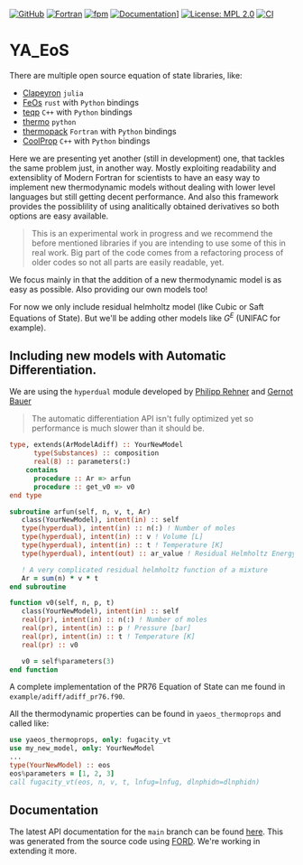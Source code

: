 [![GitHub](https://img.shields.io/badge/GitHub-fedebenelli-blue.svg?style=social&logo=github)](https://github.com/fedebenelli)
[![Fortran](https://img.shields.io/badge/Fortran-734f96?logo=fortran&style=flat)](https://fortran-lang.org)
[![fpm](https://img.shields.io/badge/fpm-Fortran_package_manager-734f96)](https://fpm.fortran-lang.org)
[![Documentation](https://img.shields.io/badge/ford-Documentation%20-blueviolet.svg)](https://fedebenelli.github.io/yaeos/)]
[![License: MPL 2.0](https://img.shields.io/badge/License-MPL_2.0-brightgreen.svg)](https://github.com/fedebenelli/yaeos/blob/main/LICENSE)
[![CI](https://github.com/fedebenelli/yaeos/actions/workflows/CI.yml/badge.svg)](https://github.com/fedebenelli/yaeos/actions/workflows/CI.yml)

# YA_EoS
There are multiple open source equation of state libraries, like:

- [Clapeyron](https://github.com/ClapeyronThermo/Clapeyron.jl) `julia`
- [FeOs](https://github.com/feos-org/feos) `rust` with `Python` bindings
- [teqp](https://github.com/usnistgov/teqp) `C++` with `Python` bindings
- [thermo](https://github.com/CalebBell/thermo) `python`
- [thermopack](https://github.com/thermotools/thermopack) `Fortran` with `Python` bindings
- [CoolProp](https://github.com/CoolProp/CoolProp) `C++` with `Python` bindings

Here we are presenting yet another (still in development) one, that tackles the
same problem just, in another way. Mostly exploiting readability and
extensiblity of Modern Fortran for scientists to have an easy way to implement
new thermodynamic models without dealing with lower level languages but still
getting decent performance. 
And also this framework provides the possiblility of using analitically obtained
derivatives so both options are easy available.

> This is an experimental work in progress and we recommend the before
> mentioned libraries if you are intending to use some of this in real work.
> Big part of the code comes from a refactoring process of older codes so
> not all parts are easily readable, yet.

We focus mainly in that the addition of a new thermodynamic model is as easy as
possible. Also providing our own models too!

For now we only include residual helmholtz model (like Cubic or Saft Equations
of State). But we'll be adding other models like $G^E$ (UNIFAC for example).

## Including new models with Automatic Differentiation.
We are using the `hyperdual` module developed by [Philipp Rehner](https://github.com/prehner) and [Gernot Bauer](https://github.com/g-bauer)

> The automatic differentiation API isn't fully optimized yet so performance is
> much slower than it should be.

```fortran
type, extends(ArModelAdiff) :: YourNewModel
      type(Substances) :: composition
      real(8) :: parameters(:)
    contains
      procedure :: Ar => arfun
      procedure :: get_v0 => v0
end type
```

```fortran
subroutine arfun(self, n, v, t, Ar)
   class(YourNewModel), intent(in) :: self
   type(hyperdual), intent(in) :: n(:) ! Number of moles
   type(hyperdual), intent(in) :: v ! Volume [L]
   type(hyperdual), intent(in) :: t ! Temperature [K]
   type(hyperdual), intent(out) :: ar_value ! Residual Helmholtz Energy

   ! A very complicated residual helmholtz function of a mixture
   Ar = sum(n) * v * t
end subroutine

function v0(self, n, p, t)
   class(YourNewModel), intent(in) :: self
   real(pr), intent(in) :: n(:) ! Number of moles
   real(pr), intent(in) :: p ! Pressure [bar]
   real(pr), intent(in) :: t ! Temperature [K]
   real(pr) :: v0

   v0 = self%parameters(3)
end function
```

A complete implementation of the PR76 Equation of State can me found in
`example/adiff/adiff_pr76.f90`.

All the thermodynamic properties can be found in `yaeos_thermoprops` and called
like:

```fortran
use yaeos_thermoprops, only: fugacity_vt
use my_new_model, only: YourNewModel
...
type(YourNewModel) :: eos
eos%parameters = [1, 2, 3]
call fugacity_vt(eos, n, v, t, lnfug=lnfug, dlnphidn=dlnphidn)
```

## Documentation
The latest API documentation for the `main` branch can be found
[here](https://fedebenelli.github.io/yaeos). This was generated from the source
code using [FORD](https://github.com/Fortran-FOSS-Programmers/ford). We're
working in extending it more.
